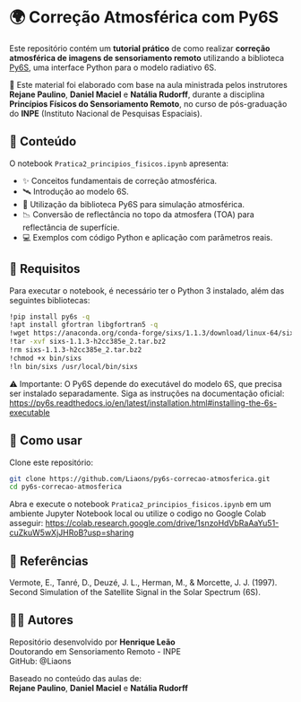 # 🌍 Correção Atmosférica com Py6S

Este repositório contém um **tutorial prático** de como realizar **correção atmosférica de imagens de sensoriamento remoto** utilizando a biblioteca [Py6S](https://py6s.readthedocs.io/en/latest/), uma interface Python para o modelo radiativo 6S.

📌 Este material foi elaborado com base na aula ministrada pelos instrutores **Rejane Paulino**, **Daniel Maciel** e **Natália Rudorff**, durante a disciplina **Princípios Físicos do Sensoriamento Remoto**, no curso de pós-graduação do **INPE** (Instituto Nacional de Pesquisas Espaciais).


## 📘 Conteúdo

O notebook `Pratica2_principios_fisicos.ipynb` apresenta:

- ✨ Conceitos fundamentais de correção atmosférica.
- 🛰️ Introdução ao modelo 6S.
- 🧪 Utilização da biblioteca Py6S para simulação atmosférica.
- 📉 Conversão de reflectância no topo da atmosfera (TOA) para reflectância de superfície.
- 💻 Exemplos com código Python e aplicação com parâmetros reais.


## 🧰 Requisitos

Para executar o notebook, é necessário ter o Python 3 instalado, além das seguintes bibliotecas:

```bash
!pip install py6s -q
!apt install gfortran libgfortran5 -q
!wget https://anaconda.org/conda-forge/sixs/1.1.3/download/linux-64/sixs-1.1.3-h2cc385e_2.tar.bz2 -q
!tar -xvf sixs-1.1.3-h2cc385e_2.tar.bz2
!rm sixs-1.1.3-h2cc385e_2.tar.bz2
!chmod +x bin/sixs
!ln bin/sixs /usr/local/bin/sixs
```

⚠️ Importante: O Py6S depende do executável do modelo 6S, que precisa ser instalado separadamente.
Siga as instruções na documentação oficial:
https://py6s.readthedocs.io/en/latest/installation.html#installing-the-6s-executable

## 🚀 Como usar
Clone este repositório:

```bash
git clone https://github.com/Liaons/py6s-correcao-atmosferica.git
cd py6s-correcao-atmosferica
```
Abra e execute o notebook `Pratica2_principios_fisicos.ipynb` em um ambiente Jupyter Notebook local ou utilize o codigo no Google Colab asseguir:
https://colab.research.google.com/drive/1snzoHdVbRaAaYu51-cuZkuW5wXjJHRoB?usp=sharing


## 📎 Referências
Vermote, E., Tanré, D., Deuzé, J. L., Herman, M., & Morcette, J. J. (1997). Second Simulation of the Satellite Signal in the Solar Spectrum (6S).



## 👨‍💻 Autores
Repositório desenvolvido por **Henrique Leão** \
Doutorando em Sensoriamento Remoto - INPE \
GitHub: @Liaons

Baseado no conteúdo das aulas de: \
**Rejane Paulino**, **Daniel Maciel** e **Natália Rudorff**

